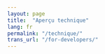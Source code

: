 ```yaml
---
layout: page
title:  "Aperçu technique"
lang: fr
permalink: "/technique/"
trans_url: "/for-developers/"
---
```


